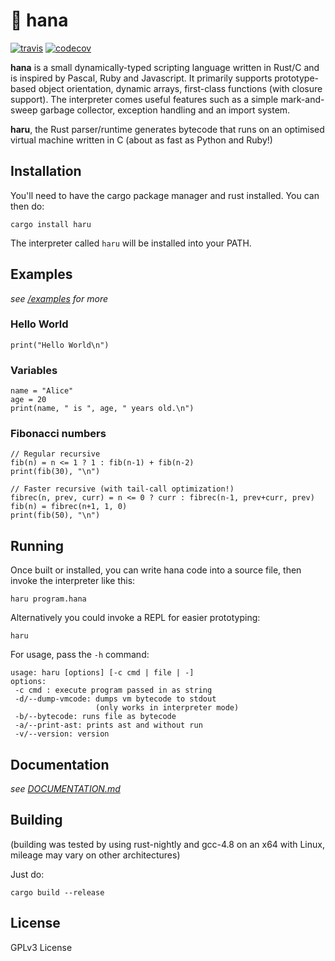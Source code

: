 # 🌸 hana

[![travis](https://travis-ci.org/ffwff/hana.svg?branch=haru)](https://travis-ci.org/ffwff/hana)
[![codecov](https://codecov.io/gh/ffwff/hana/branch/haru/graph/badge.svg)](https://codecov.io/gh/ffwff/hana)

**hana** is a small dynamically-typed scripting language written in Rust/C
and is inspired by Pascal, Ruby and Javascript. It primarily supports prototype-based
object orientation, dynamic arrays, first-class functions (with closure support). The interpreter
comes useful features such as a simple mark-and-sweep garbage collector, exception handling
and an import system.

**haru**, the Rust parser/runtime generates bytecode that runs on an optimised
virtual machine written in C (about as fast as Python and Ruby!)

## Installation

You'll need to have the cargo package manager and rust installed. You can then do:

```
cargo install haru
```

The interpreter called `haru` will be installed into your PATH.

## Examples

*see [/examples](https://github.com/ffwff/hana/tree/haru/examples) for more*

### Hello World

```
print("Hello World\n")
```

### Variables

```
name = "Alice"
age = 20
print(name, " is ", age, " years old.\n")
```

### Fibonacci numbers

```
// Regular recursive
fib(n) = n <= 1 ? 1 : fib(n-1) + fib(n-2)
print(fib(30), "\n")

// Faster recursive (with tail-call optimization!)
fibrec(n, prev, curr) = n <= 0 ? curr : fibrec(n-1, prev+curr, prev)
fib(n) = fibrec(n+1, 1, 0)
print(fib(50), "\n")
```

## Running

Once built or installed, you can write hana code into a source file, then invoke the interpreter like this:

```
haru program.hana
```

Alternatively you could invoke a REPL for easier prototyping:

```
haru
```

For usage, pass the `-h` command:

```
usage: haru [options] [-c cmd | file | -]
options:
 -c cmd : execute program passed in as string
 -d/--dump-vmcode: dumps vm bytecode to stdout
                   (only works in interpreter mode)
 -b/--bytecode: runs file as bytecode
 -a/--print-ast: prints ast and without run
 -v/--version: version
```

## Documentation

*see [DOCUMENTATION.md](https://github.com/ffwff/hana/blob/haru/DOCUMENTATION.md)*

## Building

(building was tested by using rust-nightly and gcc-4.8 on an x64 with Linux, mileage
may vary on other architectures)

Just do:

```
cargo build --release
```

## License

GPLv3 License
